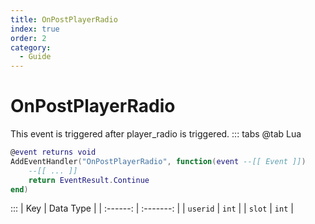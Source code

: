 ```yaml
---
title: OnPostPlayerRadio
index: true
order: 2
category:
  - Guide
---
```


# OnPostPlayerRadio
This event is triggered after player_radio is triggered.
::: tabs
@tab Lua
```lua
@event returns void
AddEventHandler("OnPostPlayerRadio", function(event --[[ Event ]])
    --[[ ... ]]
    return EventResult.Continue
end)
```

:::
|    Key   | Data Type |
| :------: | :-------: |
| `userid` |   `int`   |
|  `slot`  |   `int`   |